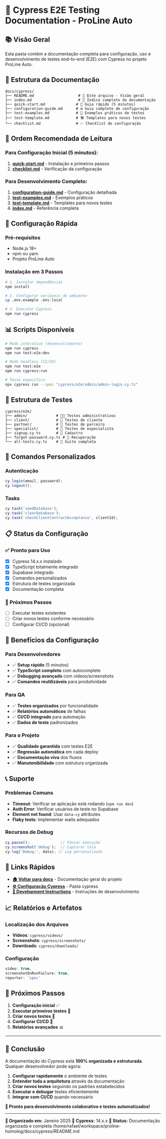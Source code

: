 # 🧪 Cypress E2E Testing Documentation - ProLine Auto

## 📚 Visão Geral

Esta pasta contém a documentação completa para configuração, uso e desenvolvimento de testes end-to-end (E2E) com Cypress no projeto ProLine Auto.

## 📁 Estrutura da Documentação

```
docs/cypress/
├── README.md                    # 📖 Este arquivo - Visão geral
├── index.md                     # 🎯 Índice completo da documentação
├── quick-start.md              # 🚀 Guia rápido (5 minutos)
├── configuration-guide.md      # ⚙️ Guia completo de configuração
├── test-examples.md            # 📝 Exemplos práticos de testes
├── test-template.md            # 🛠️ Templates para novos testes
└── checklist.md                # ✅ Checklist de configuração
```

## 🎯 Ordem Recomendada de Leitura

### Para Configuração Inicial (5 minutos):
1. **[quick-start.md](quick-start.md)** - Instalação e primeiros passos
2. **[checklist.md](checklist.md)** - Verificação da configuração

### Para Desenvolvimento Completo:
1. **[configuration-guide.md](configuration-guide.md)** - Configuração detalhada
2. **[test-examples.md](test-examples.md)** - Exemplos práticos
3. **[test-template.md](test-template.md)** - Templates para novos testes
4. **[index.md](index.md)** - Referência completa

## 🚀 Configuração Rápida

### Pré-requisitos
- Node.js 18+
- npm ou yarn
- Projeto ProLine Auto

### Instalação em 3 Passos
```bash
# 1. Instalar dependências
npm install

# 2. Configurar variáveis de ambiente
cp .env.example .env.local

# 3. Executar Cypress
npm run cypress
```

## 📊 Scripts Disponíveis

```bash
# Modo interativo (desenvolvimento)
npm run cypress
npm run test:e2e:dev

# Modo headless (CI/CD)
npm run test:e2e
npm run cypress:run

# Teste específico
npx cypress run --spec "cypress/e2e/admin/admin-login.cy.ts"
```

## 🧪 Estrutura de Testes

```
cypress/e2e/
├── admin/             # 👨‍💼 Testes administrativos
├── client/            # 👤 Testes de cliente
├── partner/           # 🤝 Testes de parceiro
├── specialist/        # 🔧 Testes de especialista
├── signup.cy.ts       # 📝 Cadastro
├── forgot-password.cy.ts # 🔑 Recuperação
└── all-tests.cy.ts    # 🎯 Suite completa
```

## 🔧 Comandos Personalizados

### Autenticação
```typescript
cy.login(email, password);
cy.logout();
```

### Tasks
```typescript
cy.task('seedDatabase');
cy.task('clearDatabase');
cy.task('checkClientContractAcceptance', clientId);
```

## 📋 Status da Configuração

### ✅ Pronto para Uso
- [x] Cypress 14.x.x instalado
- [x] TypeScript totalmente integrado
- [x] Supabase integrado
- [x] Comandos personalizados
- [x] Estrutura de testes organizada
- [x] Documentação completa

### 🔄 Próximos Passos
- [ ] Executar testes existentes
- [ ] Criar novos testes conforme necessário
- [ ] Configurar CI/CD (opcional)

## 🎯 Benefícios da Configuração

### Para Desenvolvedores
- ✅ **Setup rápido** (5 minutos)
- ✅ **TypeScript completo** com autocomplete
- ✅ **Debugging avançado** com vídeos/screenshots
- ✅ **Comandos reutilizáveis** para produtividade

### Para QA
- ✅ **Testes organizados** por funcionalidade
- ✅ **Relatórios automáticos** de falhas
- ✅ **CI/CD integrado** para automação
- ✅ **Dados de teste** padronizados

### Para o Projeto
- ✅ **Qualidade garantida** com testes E2E
- ✅ **Regressão automática** em cada deploy
- ✅ **Documentação viva** dos fluxos
- ✅ **Manutenibilidade** com estrutura organizada

## 📞 Suporte

### Problemas Comuns
- **Timeout**: Verificar se aplicação está rodando (`npm run dev`)
- **Auth Error**: Verificar usuários de teste no Supabase
- **Element not found**: Usar `data-cy` attributes
- **Flaky tests**: Implementar waits adequados

### Recursos de Debug
```typescript
cy.pause();              // Pausar execução
cy.screenshot('debug');  // Capturar tela
cy.log('Debug:', data); // Log personalizado
```

## 🔗 Links Rápidos

- **[🏠 Voltar para docs](../README.md)** - Documentação geral do projeto
- **[⚙️ Configuração Cypress](../cypress/README.md)** - Pasta cypress
- **[📖 Development Instructions](../DEVELOPMENT_INSTRUCTIONS.md)** - Instruções de desenvolvimento

## 📈 Relatórios e Artefatos

### Localização dos Arquivos
- **Vídeos**: `cypress/videos/`
- **Screenshots**: `cypress/screenshots/`
- **Downloads**: `cypress/downloads/`

### Configuração
```javascript
video: true,
screenshotOnRunFailure: true,
reporter: 'spec'
```

## 🚀 Próximos Passos

1. **Configuração inicial** ✅
2. **Executar primeiros testes** 🔄
3. **Criar novos testes** 📝
4. **Configurar CI/CD** 🔧
5. **Relatórios avançados** 📊

---

## 🎉 Conclusão

A documentação do Cypress está **100% organizada e estruturada**. Qualquer desenvolvedor pode agora:

1. **Configurar rapidamente** o ambiente de testes
2. **Entender toda a arquitetura** através da documentação
3. **Criar novos testes** seguindo os padrões estabelecidos
4. **Executar e debugar** testes eficientemente
5. **Integrar com CI/CD** quando necessário

**🚀 Pronto para desenvolvimento colaborativo e testes automatizados!**

---

**📅 Organizado em:** Janeiro 2025
**🔧 Cypress:** 14.x.x
**📝 Status:** Documentação organizada e completa</content>
<parameter name="filePath">/home/rafael/workspace/proline-homolog/docs/cypress/README.md
